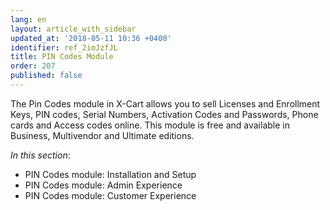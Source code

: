 ```yaml
---
lang: en
layout: article_with_sidebar
updated_at: '2018-05-11 10:36 +0400'
identifier: ref_2ioJzfJL
title: PIN Codes Module
order: 207
published: false
---
```

The Pin Codes module in X-Cart allows you to sell Licenses and Enrollment Keys, PIN codes, Serial Numbers, Activation Codes and Passwords, Phone cards and Access codes online. This module is free and available in Business, Multivendor and Ultimate editions.

_In this section_:
* PIN Codes module: Installation and Setup
* PIN Codes module: Admin Experience
* PIN Codes module: Customer Experience


